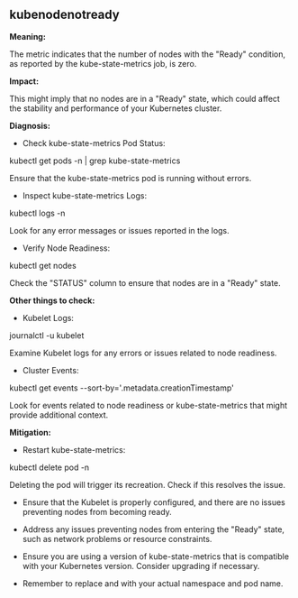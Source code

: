 ## kubenodenotready

**Meaning:**

The metric indicates that the number of nodes with the "Ready" condition, as reported by the kube-state-metrics job, is zero.

**Impact:**

This might imply that no nodes are in a "Ready" state, which could affect the stability and performance of your Kubernetes cluster.

**Diagnosis:**

- Check kube-state-metrics Pod Status:

kubectl get pods -n <namespace> | grep kube-state-metrics

Ensure that the kube-state-metrics pod is running without errors.

- Inspect kube-state-metrics Logs:

kubectl logs -n <namespace> <kube-state-metrics-pod-name>

Look for any error messages or issues reported in the logs.

- Verify Node Readiness:

kubectl get nodes

Check the "STATUS" column to ensure that nodes are in a "Ready" state.

**Other things to check:**

- Kubelet Logs:

journalctl -u kubelet

Examine Kubelet logs for any errors or issues related to node readiness.

- Cluster Events:

kubectl get events --sort-by='.metadata.creationTimestamp'

Look for events related to node readiness or kube-state-metrics that might provide additional context.

**Mitigation:**

- Restart kube-state-metrics:

kubectl delete pod -n <namespace> <kube-state-metrics-pod-name>

Deleting the pod will trigger its recreation. Check if this resolves the issue.

- Ensure that the Kubelet is properly configured, and there are no issues preventing nodes from becoming ready.

- Address any issues preventing nodes from entering the "Ready" state, such as network problems or resource constraints.

- Ensure you are using a version of kube-state-metrics that is compatible with your Kubernetes version. Consider upgrading if necessary.

- Remember to replace <namespace> and <kube-state-metrics-pod-name> with your actual namespace and pod name.




